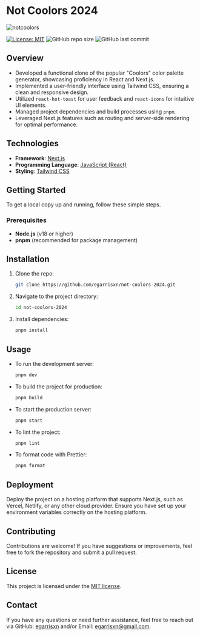 # Not Coolors 2024

![notcoolors](https://github.com/user-attachments/assets/bde5328c-f7d8-441e-836f-52cb80dedcbc)

[![License: MIT](https://img.shields.io/badge/License-MIT-yellow.svg)](https://opensource.org/licenses/MIT) ![GitHub repo size](https://img.shields.io/github/repo-size/egarrisxn/not-coolors) ![GitHub last commit](https://img.shields.io/github/last-commit/egarrisxn/not-coolors)

## Overview

- Developed a functional clone of the popular "Coolors" color palette generator, showcasing proficiency in React and Next.js.
- Implemented a user-friendly interface using Tailwind CSS, ensuring a clean and responsive design.
- Utilized `react-hot-toast` for user feedback and `react-icons` for intuitive UI elements.
- Managed project dependencies and build processes using `pnpm`.
- Leveraged Next.js features such as routing and server-side rendering for optimal performance.

## Technologies

- **Framework**: [Next.js](https://nextjs.org/)
- **Programming Language**: [JavaScript (React)](https://reactjs.org/)
- **Styling**: [Tailwind CSS](https://tailwindcss.com/)

## Getting Started

To get a local copy up and running, follow these simple steps.

### Prerequisites

- **Node.js** (v18 or higher)
- **pnpm** (recommended for package management)

## Installation

1. Clone the repo:

   ```bash
   git clone https://github.com/egarrisxn/not-coolors-2024.git
   ```

2. Navigate to the project directory:

   ```bash
   cd not-coolors-2024
   ```

3. Install dependencies:
   ```bash
   pnpm install
   ```

## Usage

- To run the development server:

  ```bash
  pnpm dev
  ```

- To build the project for production:

  ```bash
  pnpm build
  ```

- To start the production server:

  ```bash
  pnpm start
  ```

- To lint the project:

  ```bash
  pnpm lint
  ```

- To format code with Prettier:
  ```bash
  pnpm format
  ```

## **Deployment**

Deploy the project on a hosting platform that supports Next.js, such as Vercel, Netlify, or any other cloud provider. Ensure you have set up your environment variables correctly on the hosting platform.

## **Contributing**

Contributions are welcome! If you have suggestions or improvements, feel free to fork the repository and submit a pull request.

## **License**

This project is licensed under the [MIT license](https://opensource.org/licenses/MIT).

## **Contact**

If you have any questions or need further assistance, feel free to reach out via GitHub: [egarrisxn](https://github.com/egarrisxn) and/or Email: [egarrisxn@gmail.com](mailto:egarrisxn@gmail.com).
